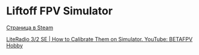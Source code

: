 # Liftoff FPV Simulator

[Страница в Steam](https://store.steampowered.com/app/410340/Liftoff_FPV_Drone_Racing/)

[LiteRadio 3/2 SE | How to Calibrate Them on Simulator. YouTube: 
BETAFPV Hobby](https://www.youtube.com/watch?v=J2UxT85Hepw)  